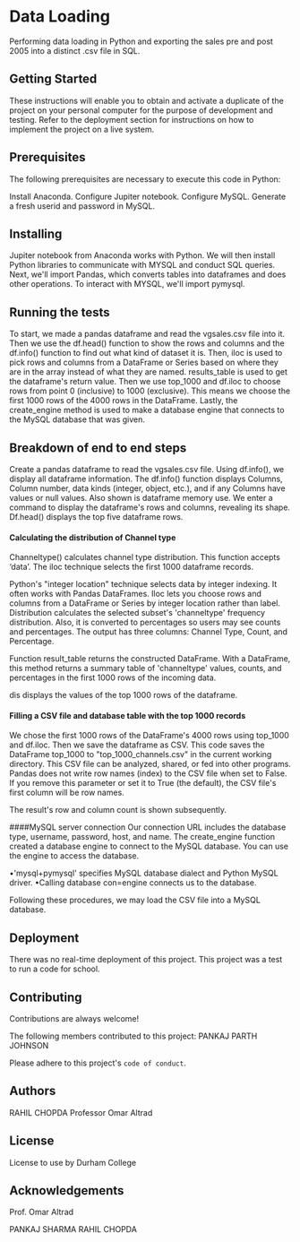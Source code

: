 
# Data Loading

Performing data loading in Python and exporting the sales pre and post 2005 into a distinct .csv file in SQL. 


## Getting Started
These instructions will enable you to obtain and activate a duplicate of the project on your personal computer for the purpose of development and testing.   Refer to the deployment section for instructions on how to implement the project on a live system. 

## Prerequisites 
The following prerequisites are necessary to execute this code in Python: 

Install Anaconda. 
Configure Jupiter notebook. 
Configure MySQL. 
Generate a fresh userid and password in MySQL. 


## Installing
Jupiter notebook from Anaconda works with Python. We will then install Python libraries to communicate with MYSQL and conduct SQL queries. Next, we'll import Pandas, which converts tables into dataframes and does other operations. To interact with MYSQL, we'll import pymysql.

## Running the tests
To start, we made a pandas dataframe and read the vgsales.csv file into it. 
Then we use the df.head() function to show the rows and columns and the df.info() function to find out what kind of dataset it is.
Then, iloc is used to pick rows and columns from a DataFrame or Series based on where they are in the array instead of what they are named.
results_table is used to get the dataframe's return value.
Then we use top_1000 and df.iloc to choose rows from point 0 (inclusive) to 1000 (exclusive). This means we choose the first 1000 rows of the 4000 rows in the DataFrame.
Lastly, the create_engine method is used to make a database engine that connects to the MySQL database that was given.


## Breakdown of end to end steps

Create a pandas dataframe to read the vgsales.csv file. 
Using df.info(), we display all dataframe information. 
The df.info() function displays Columns, Column number, data kinds (integer, object, etc.), and if any Columns have values or null values. Also shown is dataframe memory use.
We enter a command to display the dataframe's rows and columns, revealing its shape.
Df.head() displays the top five dataframe rows.


#### Calculating the distribution of Channel type
Channeltype() calculates channel type distribution. This function accepts ‘data’. The iloc technique selects the first 1000 dataframe records.

Python's "integer location" technique selects data by integer indexing. It often works with Pandas DataFrames. Iloc lets you choose rows and columns from a DataFrame or Series by integer location rather than label. Distribution calculates the selected subset's 'channeltype' frequency distribution. Also, it is converted to percentages so users may see counts and percentages. The output has three columns: Channel Type, Count, and Percentage.

Function result_table returns the constructed DataFrame. With a DataFrame, this method returns a summary table of 'channeltype' values, counts, and percentages in the first 1000 rows of the incoming data.

dis displays the values of the top 1000 rows of the dataframe.

#### Filling a CSV file and database table with the top 1000 records
We chose the first 1000 rows of the DataFrame's 4000 rows using top_1000 and df.iloc.
Then we save the dataframe as CSV.
This code saves the DataFrame top_1000 to "top_1000_channels.csv" in the current working directory. This CSV file can be analyzed, shared, or fed into other programs. Pandas does not write row names (index) to the CSV file when set to False. If you remove this parameter or set it to True (the default), the CSV file's first column will be row names.

The result's row and column count is shown subsequently.


####MySQL server connection
Our connection URL includes the database type, username, password, host, and name. The create_engine function created a database engine to connect to the MySQL database. You can use the engine to access the database.

•'mysql+pymysql' specifies MySQL database dialect and Python MySQL driver.
•Calling database con=engine connects us to the database.

Following these procedures, we may load the CSV file into a MySQL database. 

## Deployment
There was no real-time deployment of this project. This project was a test to run a code for school. 
## Contributing

Contributions are always welcome! 

The following members contributed to this project:
PANKAJ
PARTH
JOHNSON


Please adhere to this project's `code of conduct`.


## Authors

RAHIL CHOPDA
Professor Omar Altrad
## License

License to use by Durham College


## Acknowledgements

Prof. Omar Altrad

PANKAJ SHARMA 
RAHIL CHOPDA
